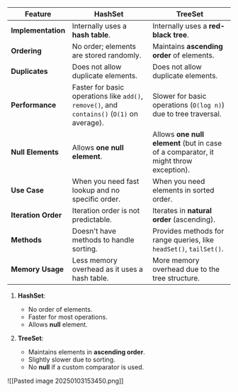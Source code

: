 
| **Feature**         | **HashSet**                                                                                 | **TreeSet**                                                                          |
| ------------------- | ------------------------------------------------------------------------------------------- | ------------------------------------------------------------------------------------ |
| **Implementation**  | Internally uses a **hash table**.                                                           | Internally uses a **red-black tree**.                                                |
| **Ordering**        | No order; elements are stored randomly.                                                     | Maintains **ascending order** of elements.                                           |
| **Duplicates**      | Does not allow duplicate elements.                                                          | Does not allow duplicate elements.                                                   |
| **Performance**     | Faster for basic operations like `add()`, `remove()`, and `contains()` (`O(1)` on average). | Slower for basic operations (`O(log n)`) due to tree traversal.                      |
| **Null Elements**   | Allows **one null element**.                                                                | Allows **one null element** (but in case of a comparator, it might throw exception). |
| **Use Case**        | When you need fast lookup and no specific order.                                            | When you need elements in sorted order.                                              |
| **Iteration Order** | Iteration order is not predictable.                                                         | Iterates in **natural order** (ascending).                                           |
| **Methods**         | Doesn't have methods to handle sorting.                                                     | Provides methods for range queries, like `headSet()`, `tailSet()`.                   |
| **Memory Usage**    | Less memory overhead as it uses a hash table.                                               | More memory overhead due to the tree structure.                                      |

1. **HashSet**:
    
    - No order of elements.
    - Faster for most operations.
    - Allows **null** element.
2. **TreeSet**:
    
    - Maintains elements in **ascending order**.
    - Slightly slower due to sorting.
    - No **null** if a custom comparator is used.


![[Pasted image 20250103153450.png]]

